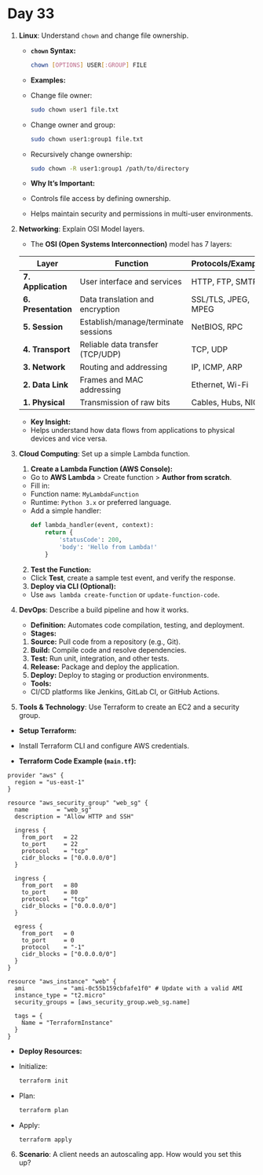 # Day 33



1. **Linux**: Understand `chown` and change file ownership.
   - **`chown` Syntax:**
       ```bash
       chown [OPTIONS] USER[:GROUP] FILE
       ```
   - **Examples:**
    - Change file owner:
      ```bash
      sudo chown user1 file.txt
      ```
    - Change owner and group:
      ```bash
      sudo chown user1:group1 file.txt
      ```
    - Recursively change ownership:
      ```bash
      sudo chown -R user1:group1 /path/to/directory
      ```

   - **Why It’s Important:**
    - Controls file access by defining ownership.
    - Helps maintain security and permissions in multi-user environments.


2. **Networking**: Explain OSI Model layers.
    - The **OSI (Open Systems Interconnection)** model has 7 layers:

     | Layer       | Function                                       | Protocols/Examples       |
     |-------------|------------------------------------------------|--------------------------|
     | **7. Application** | User interface and services             | HTTP, FTP, SMTP          |
     | **6. Presentation** | Data translation and encryption        | SSL/TLS, JPEG, MPEG      |
     | **5. Session**     | Establish/manage/terminate sessions     | NetBIOS, RPC             |
     | **4. Transport**   | Reliable data transfer (TCP/UDP)        | TCP, UDP                 |
     | **3. Network**     | Routing and addressing                 | IP, ICMP, ARP            |
     | **2. Data Link**   | Frames and MAC addressing               | Ethernet, Wi-Fi          |
     | **1. Physical**    | Transmission of raw bits               | Cables, Hubs, NIC        |

   - **Key Insight:**
    - Helps understand how data flows from applications to physical devices and vice versa.


3. **Cloud Computing**: Set up a simple Lambda function.
   1. **Create a Lambda Function (AWS Console):**
    - Go to **AWS Lambda** > Create function > **Author from scratch**.
   - Fill in:
    - Function name: `MyLambdaFunction`
    - Runtime: `Python 3.x` or preferred language.
   - Add a simple handler:
     ```python
     def lambda_handler(event, context):
         return {
             'statusCode': 200,
             'body': 'Hello from Lambda!'
         }
     ```

   2. **Test the Function:**
    - Click **Test**, create a sample test event, and verify the response.

   3. **Deploy via CLI (Optional):**
    - Use `aws lambda create-function` or `update-function-code`.


4. **DevOps**: Describe a build pipeline and how it works.
   - **Definition:** Automates code compilation, testing, and deployment.
   - **Stages:**
    1. **Source:** Pull code from a repository (e.g., Git).
    2. **Build:** Compile code and resolve dependencies.
    3. **Test:** Run unit, integration, and other tests.
    4. **Release:** Package and deploy the application.
    5. **Deploy:** Deploy to staging or production environments.

   - **Tools:**
    - CI/CD platforms like Jenkins, GitLab CI, or GitHub Actions.


5. **Tools & Technology**: Use Terraform to create an EC2 and a security group.
  * **Setup Terraform:**
   - Install Terraform CLI and configure AWS credentials.

  * **Terraform Code Example (`main.tf`):**
   ```hcl
   provider "aws" {
     region = "us-east-1"
   }

   resource "aws_security_group" "web_sg" {
     name        = "web_sg"
     description = "Allow HTTP and SSH"

     ingress {
       from_port   = 22
       to_port     = 22
       protocol    = "tcp"
       cidr_blocks = ["0.0.0.0/0"]
     }

     ingress {
       from_port   = 80
       to_port     = 80
       protocol    = "tcp"
       cidr_blocks = ["0.0.0.0/0"]
     }

     egress {
       from_port   = 0
       to_port     = 0
       protocol    = "-1"
       cidr_blocks = ["0.0.0.0/0"]
     }
   }

   resource "aws_instance" "web" {
     ami           = "ami-0c55b159cbfafe1f0" # Update with a valid AMI
     instance_type = "t2.micro"
     security_groups = [aws_security_group.web_sg.name]

     tags = {
       Name = "TerraformInstance"
     }
   }
   ```

  * **Deploy Resources:**
   - Initialize:
     ```bash
     terraform init
     ```
   - Plan:
     ```bash
     terraform plan
     ```
   - Apply:
     ```bash
     terraform apply
     ```


6. **Scenario**: A client needs an autoscaling app. How would you set this up?

